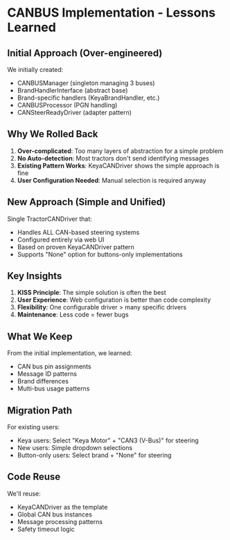 # CANBUS Implementation - Lessons Learned

## Initial Approach (Over-engineered)
We initially created:
- CANBUSManager (singleton managing 3 buses)
- BrandHandlerInterface (abstract base)
- Brand-specific handlers (KeyaBrandHandler, etc.)
- CANBUSProcessor (PGN handling)
- CANSteerReadyDriver (adapter pattern)

## Why We Rolled Back

1. **Over-complicated**: Too many layers of abstraction for a simple problem
2. **No Auto-detection**: Most tractors don't send identifying messages
3. **Existing Pattern Works**: KeyaCANDriver shows the simple approach is fine
4. **User Configuration Needed**: Manual selection is required anyway

## New Approach (Simple and Unified)

Single TractorCANDriver that:
- Handles ALL CAN-based steering systems
- Configured entirely via web UI
- Based on proven KeyaCANDriver pattern
- Supports "None" option for buttons-only implementations

## Key Insights

1. **KISS Principle**: The simple solution is often the best
2. **User Experience**: Web configuration is better than code complexity
3. **Flexibility**: One configurable driver > many specific drivers
4. **Maintenance**: Less code = fewer bugs

## What We Keep

From the initial implementation, we learned:
- CAN bus pin assignments
- Message ID patterns
- Brand differences
- Multi-bus usage patterns

## Migration Path

For existing users:
- Keya users: Select "Keya Motor" + "CAN3 (V-Bus)" for steering
- New users: Simple dropdown selections
- Button-only users: Select brand + "None" for steering

## Code Reuse

We'll reuse:
- KeyaCANDriver as the template
- Global CAN bus instances
- Message processing patterns
- Safety timeout logic